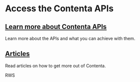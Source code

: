 # Access the Contenta APIs

## [Learn more about Contenta APIs](apiconcepts/overview.md) 
Learn more about the APIs and what you can achieve with them.

## [Articles](articles/intro.md)
Read articles on how to get more out of Contenta.

RWS
